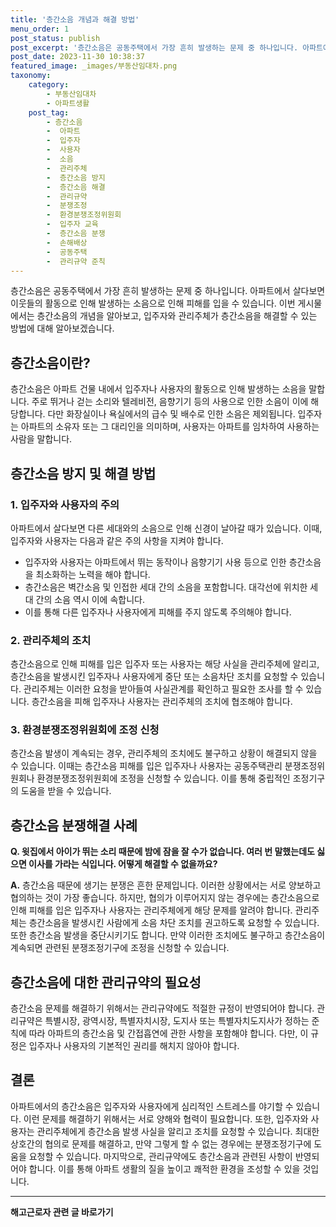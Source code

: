 ```yaml
---
title: '층간소음 개념과 해결 방법'
menu_order: 1
post_status: publish
post_excerpt: '층간소음은 공동주택에서 가장 흔히 발생하는 문제 중 하나입니다. 아파트에서 살다보면 이웃들의 활동으로 인해 발생하는 소음으로 인해 피해를 입을 수 있습니다. 이번 게시물에서는 층간소음의 개념을 알아보고, 입주자와 관리주체가 층간소음을 해결할 수 있는 방법에 대해 알아보겠습니다.'
post_date: 2023-11-30 10:38:37
featured_image: _images/부동산임대차.png
taxonomy:
    category:
        - 부동산임대차
        - 아파트생활
    post_tag:
        - 층간소음
        -  아파트
        -  입주자
        -  사용자
        -  소음
        -  관리주체
        -  층간소음 방지
        -  층간소음 해결
        -  관리규약
        -  분쟁조정
        -  환경분쟁조정위원회
        -  입주자 교육
        -  층간소음 분쟁
        -  손해배상
        -  공동주택
        -  관리규약 준칙
---
```



층간소음은 공동주택에서 가장 흔히 발생하는 문제 중 하나입니다. 아파트에서 살다보면 이웃들의 활동으로 인해 발생하는 소음으로 인해 피해를 입을 수 있습니다. 이번 게시물에서는 층간소음의 개념을 알아보고, 입주자와 관리주체가 층간소음을 해결할 수 있는 방법에 대해 알아보겠습니다.

## 층간소음이란?

층간소음은 아파트 건물 내에서 입주자나 사용자의 활동으로 인해 발생하는 소음을 말합니다. 주로 뛰거나 걷는 소리와 텔레비전, 음향기기 등의 사용으로 인한 소음이 이에 해당합니다. 다만 화장실이나 욕실에서의 급수 및 배수로 인한 소음은 제외됩니다. 입주자는 아파트의 소유자 또는 그 대리인을 의미하며, 사용자는 아파트를 임차하여 사용하는 사람을 말합니다.

## 층간소음 방지 및 해결 방법

### 1. 입주자와 사용자의 주의

아파트에서 살다보면 다른 세대와의 소음으로 인해 신경이 날아갈 때가 있습니다. 이때, 입주자와 사용자는 다음과 같은 주의 사항을 지켜야 합니다.

- 입주자와 사용자는 아파트에서 뛰는 동작이나 음향기기 사용 등으로 인한 층간소음을 최소화하는 노력을 해야 합니다.
- 층간소음은 벽간소음 및 인접한 세대 간의 소음을 포함합니다. 대각선에 위치한 세대 간의 소음 역시 이에 속합니다.
- 이를 통해 다른 입주자나 사용자에게 피해를 주지 않도록 주의해야 합니다.

### 2. 관리주체의 조치

층간소음으로 인해 피해를 입은 입주자 또는 사용자는 해당 사실을 관리주체에 알리고, 층간소음을 발생시킨 입주자나 사용자에게 중단 또는 소음차단 조치를 요청할 수 있습니다. 관리주체는 이러한 요청을 받아들여 사실관계를 확인하고 필요한 조사를 할 수 있습니다. 층간소음을 피해 입주자나 사용자는 관리주체의 조치에 협조해야 합니다.

### 3. 환경분쟁조정위원회에 조정 신청

층간소음 발생이 계속되는 경우, 관리주체의 조치에도 불구하고 상황이 해결되지 않을 수 있습니다. 이때는 층간소음 피해를 입은 입주자나 사용자는 공동주택관리 분쟁조정위원회나 환경분쟁조정위원회에 조정을 신청할 수 있습니다. 이를 통해 중립적인 조정기구의 도움을 받을 수 있습니다.

## 층간소음 분쟁해결 사례

**Q. 윗집에서 아이가 뛰는 소리 때문에 밤에 잠을 잘 수가 없습니다. 여러 번 말했는데도 싫으면 이사를 가라는 식입니다. 어떻게 해결할 수 없을까요?**

**A.** 층간소음 때문에 생기는 분쟁은 흔한 문제입니다. 이러한 상황에서는 서로 양보하고 협의하는 것이 가장 좋습니다. 하지만, 협의가 이루어지지 않는 경우에는 층간소음으로 인해 피해를 입은 입주자나 사용자는 관리주체에게 해당 문제를 알려야 합니다. 관리주체는 층간소음을 발생시킨 사람에게 소음 차단 조치를 권고하도록 요청할 수 있습니다. 또한 층간소음 발생을 중단시키기도 합니다. 만약 이러한 조치에도 불구하고 층간소음이 계속되면 관련된 분쟁조정기구에 조정을 신청할 수 있습니다.

## 층간소음에 대한 관리규약의 필요성

층간소음 문제를 해결하기 위해서는 관리규약에도 적절한 규정이 반영되어야 합니다. 관리규약은 특별시장, 광역시장, 특별자치시장, 도지사 또는 특별자치도지사가 정하는 준칙에 따라 아파트의 층간소음 및 간접흡연에 관한 사항을 포함해야 합니다. 다만, 이 규정은 입주자나 사용자의 기본적인 권리를 해치지 않아야 합니다.

## 결론

아파트에서의 층간소음은 입주자와 사용자에게 심리적인 스트레스를 야기할 수 있습니다. 이런 문제를 해결하기 위해서는 서로 양해와 협력이 필요합니다. 또한, 입주자와 사용자는 관리주체에게 층간소음 발생 사실을 알리고 조치를 요청할 수 있습니다. 최대한 상호간의 협의로 문제를 해결하고, 만약 그렇게 할 수 없는 경우에는 분쟁조정기구에 도움을 요청할 수 있습니다. 마지막으로, 관리규약에도 층간소음과 관련된 사항이 반영되어야 합니다. 이를 통해 아파트 생활의 질을 높이고 쾌적한 환경을 조성할 수 있을 것입니다.
<!-- wp:separator -->
<hr class="wp-block-separator has-alpha-channel-opacity"/>
<!-- /wp:separator -->

<!-- wp:group {"backgroundColor":"base","layout":{"type":"constrained"}} -->
<div class="wp-block-group has-base-background-color has-background"><!-- wp:paragraph {"align":"center","fontSize":"medium"} -->
<p class="has-text-align-center has-large-font-size"><strong>해고근로자 관련 글 바로가기</strong></p>
<!-- /wp:paragraph -->


<!-- wp:latest-posts
{"categories":[{"id":12660,"count":19,"description":"","link":"https://uknowlaw.com/category/%ed%95%b4%ea%b3%a0%ea%b7%bc%eb%a1%9c%ec%9e%90/","name":"해고근로자","slug":"해고근로자","taxonomy":"category","parent":0,"meta":[],"_links":{"self":[{"href":"https://uknowlaw.com/wp-json/wp/v2/categories/12660"}],"collection":[{"href":"https://uknowlaw.com/wp-json/wp/v2/categories"}],"about":[{"href":"https://uknowlaw.com/wp-json/wp/v2/taxonomies/category"}],"wp:post_type":[{"href":"https://uknowlaw.com/wp-json/wp/v2/posts?categories=12660"}],"curies":[{"name":"wp","href":"https://api.w.org/{rel}","templated":true}]}}],"postsToShow":100,"excerptLength":28,"postLayout":"grid","columns":2,"featuredImageAlign":"left","featuredImageSizeSlug":"large","fontSize":"small"} /--></div>
<!-- /wp:group -->